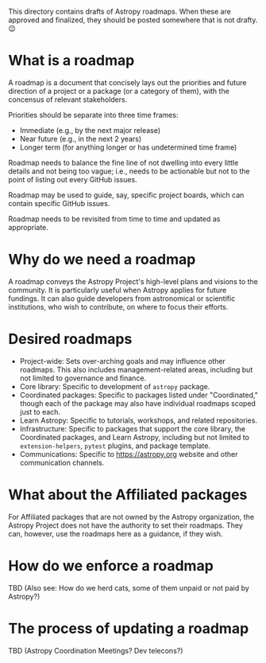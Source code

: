 This directory contains drafts of Astropy roadmaps.
When these are approved and finalized, they should be posted
somewhere that is not drafty. 😉

# What is a roadmap

A roadmap is a document that concisely lays out the priorities and future
direction of a project or a package (or a category of them), with the
concensus of relevant stakeholders.

Priorities should be separate into three time frames:

* Immediate (e.g., by the next major release)
* Near future (e.g., in the next 2 years)
* Longer term (for anything longer or has undetermined time frame)

Roadmap needs to balance the fine line of not dwelling into every little
details and not being too vague; i.e., needs to be actionable but not to the
point of listing out every GitHub issues.

Roadmap may be used to guide, say, specific project boards, which can contain
specific GitHub issues.

Roadmap needs to be revisited from time to time and updated as appropriate.

# Why do we need a roadmap

A roadmap conveys the Astropy Project's high-level plans and visions to the
community. It is particularly useful when Astropy applies for future fundings.
It can also guide developers from astronomical or scientific institutions,
who wish to contribute, on where to focus their efforts.

# Desired roadmaps

* Project-wide: Sets over-arching goals and may influence other roadmaps.
  This also includes management-related areas, including but not limited to
  governance and finance.
* Core library: Specific to development of `astropy` package.
* Coordinated packages: Specific to packages listed under "Coordinated," though
  each of the package may also have individual roadmaps scoped just to each.
* Learn Astropy: Specific to tutorials, workshops, and related repositories.
* Infrastructure: Specific to packages that support the core library, the
  Coordinated packages, and Learn Astropy, including but not limited to
  `extension-helpers`, `pytest` plugins, and package template.
* Communications: Specific to https://astropy.org website and other
  communication channels.

# What about the Affiliated packages

For Affiliated packages that are not owned by the Astropy organization,
the Astropy Project does not have the authority to set their roadmaps.
They can, however, use the roadmaps here as a guidance, if they wish.

# How do we enforce a roadmap

TBD (Also see: How do we herd cats, some of them unpaid or not paid by Astropy?)

# The process of updating a roadmap

TBD (Astropy Coordination Meetings? Dev telecons?)
